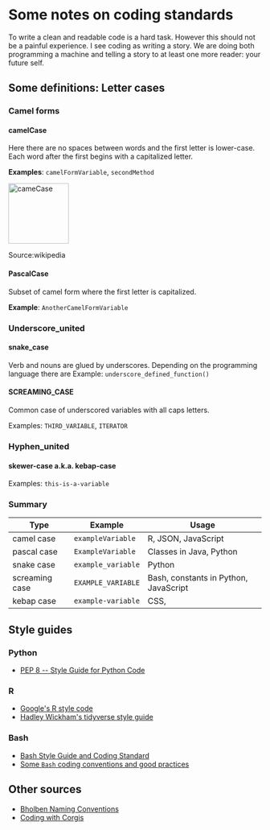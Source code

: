 # Some notes on coding standards

To write a clean and readable code is a hard task. However this should not be 
a painful experience. I see coding as writing a story. We are doing both programming a 
machine and telling a story to at least one more reader: your future self.    


## Some definitions: Letter cases

### Camel forms
#### camelCase  

Here there are no spaces between words and the first letter is lower-case.
Each word after the first begins with a capitalized letter.

**Examples**: `camelFormVariable`, `secondMethod`

<img src="https://upload.wikimedia.org/wikipedia/commons/c/c8/CamelCase_new.svg"  width="120" height="120" title="cameCase" alt ="cameCase">

Source:wikipedia

#### PascalCase

Subset of camel form where the first letter is capitalized. 

**Example**: `AnotherCamelFormVariable`

### Underscore_united
#### snake_case 
Verb and nouns are glued by underscores. Depending on the programming language there 
are 
Example:
`underscore_defined_function()`

#### SCREAMING_CASE
Common case of underscored variables with all caps letters. 

Examples: `THIRD_VARIABLE`, `ITERATOR` 

### Hyphen_united

#### skewer-case a.k.a. kebap-case

Examples: `this-is-a-variable` 

### Summary

Type           | Example             | Usage                                 |
---------------|---------------------|---------------------------------------|
camel case     | `exampleVariable`   | R, JSON, JavaScript                   | 
pascal case    | `ExampleVariable`   | Classes in Java, Python               |
snake case     | `example_variable`  | Python                                |
screaming case | `EXAMPLE_VARIABLE`  | Bash, constants in Python, JavaScript |
kebap case     | `example-variable`  | CSS,                                    |

## Style guides

### Python

- [PEP 8 -- Style Guide for Python Code](https://www.python.org/dev/peps/pep-0008/)

### R
- [Google's R style code](https://google.github.io/styleguide/Rguide.html)
- [Hadley Wickham's tidyverse style guide](https://style.tidyverse.org/)

### Bash 

- [Bash Style Guide and Coding Standard](https://lug.fh-swf.de/vim/vim-bash/StyleGuideShell.en.pdf)
- [Some `Bash` coding conventions and good practices](https://github.com/icy/bash-coding-style)

## Other sources
- [Bholben Naming Conventions](https://github.com/bholben/Naming-Conventions)
- [Coding with Corgis](https://medium.com/codewithcorgis/naming-conventions-with-corgis-8a567549c4bc)